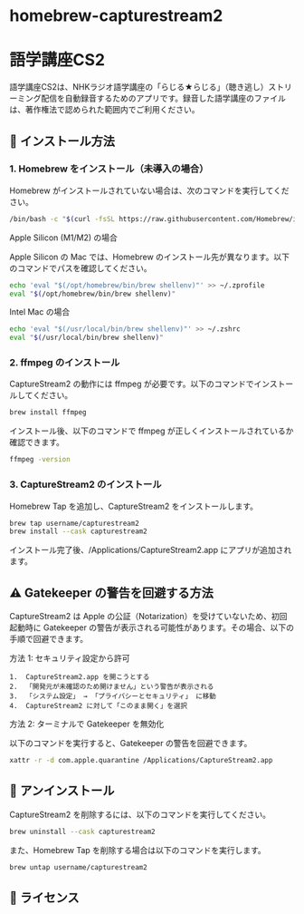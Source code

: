 # homebrew-capturestream2

# 語学講座CS2

語学講座CS2は、NHKラジオ語学講座の「らじる★らじる」（聴き逃し）ストリーミング配信を自動録音するためのアプリです。録音した語学講座のファイルは、著作権法で認められた範囲内でご利用ください。

## 🚀 インストール方法

### 1. Homebrew をインストール（未導入の場合）

Homebrew がインストールされていない場合は、次のコマンドを実行してください。

```sh
/bin/bash -c "$(curl -fsSL https://raw.githubusercontent.com/Homebrew/install/HEAD/install.sh)"
```
Apple Silicon (M1/M2) の場合

Apple Silicon の Mac では、Homebrew のインストール先が異なります。以下のコマンドでパスを確認してください。
```sh
echo 'eval "$(/opt/homebrew/bin/brew shellenv)"' >> ~/.zprofile
eval "$(/opt/homebrew/bin/brew shellenv)"
```

Intel Mac の場合
```sh
echo 'eval "$(/usr/local/bin/brew shellenv)"' >> ~/.zshrc
eval "$(/usr/local/bin/brew shellenv)"
```

### 2. ffmpeg のインストール

CaptureStream2 の動作には ffmpeg が必要です。以下のコマンドでインストールしてください。

```sh
brew install ffmpeg
```

インストール後、以下のコマンドで ffmpeg が正しくインストールされているか確認できます。

```sh
ffmpeg -version
```

### 3. CaptureStream2 のインストール

Homebrew Tap を追加し、CaptureStream2 をインストールします。



```sh
brew tap username/capturestream2
brew install --cask capturestream2
```
インストール完了後、/Applications/CaptureStream2.app にアプリが追加されます。

## ⚠️ Gatekeeper の警告を回避する方法

CaptureStream2 は Apple の公証（Notarization）を受けていないため、初回起動時に Gatekeeper の警告が表示される可能性があります。その場合、以下の手順で回避できます。

方法 1: セキュリティ設定から許可

	1.	CaptureStream2.app を開こうとする
	2.	「開発元が未確認のため開けません」という警告が表示される
	3.	「システム設定」 → 「プライバシーとセキュリティ」 に移動
	4.	CaptureStream2 に対して「このまま開く」を選択

方法 2: ターミナルで Gatekeeper を無効化

以下のコマンドを実行すると、Gatekeeper の警告を回避できます。



```sh
xattr -r -d com.apple.quarantine /Applications/CaptureStream2.app
```

## 🚀 アンインストール

CaptureStream2 を削除するには、以下のコマンドを実行してください。
```sh
brew uninstall --cask capturestream2
```
また、Homebrew Tap を削除する場合は以下のコマンドを実行します。

```sh
brew untap username/capturestream2
```
## 📌 ライセンス
